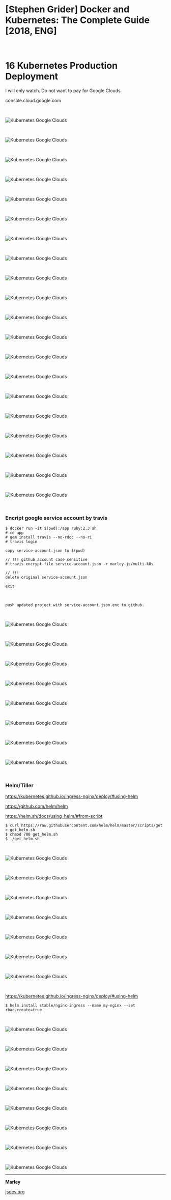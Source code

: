 # [Stephen Grider] Docker and Kubernetes: The Complete Guide [2018, ENG]

<br/>

# 16 Kubernetes Production Deployment

I will only watch. Do not want to pay for Google Clouds.

console.cloud.google.com

<br/>

![Kubernetes Google Clouds](/img/pic-16-01.png?raw=true)

<br/>

![Kubernetes Google Clouds](/img/pic-16-02.png?raw=true)

<br/>

![Kubernetes Google Clouds](/img/pic-16-03.png?raw=true)

<br/>

![Kubernetes Google Clouds](/img/pic-16-04.png?raw=true)

<br/>

![Kubernetes Google Clouds](/img/pic-16-05.png?raw=true)

<br/>

![Kubernetes Google Clouds](/img/pic-16-06.png?raw=true)

<br/>

![Kubernetes Google Clouds](/img/pic-16-07.png?raw=true)

<br/>

![Kubernetes Google Clouds](/img/pic-16-08.png?raw=true)

<br/>

![Kubernetes Google Clouds](/img/pic-16-09.png?raw=true)

<br/>

![Kubernetes Google Clouds](/img/pic-16-10.png?raw=true)

<br/>

![Kubernetes Google Clouds](/img/pic-16-11.png?raw=true)

<br/>

![Kubernetes Google Clouds](/img/pic-16-12.png?raw=true)

<br/>

![Kubernetes Google Clouds](/img/pic-16-13.png?raw=true)

<br/>

![Kubernetes Google Clouds](/img/pic-16-14.png?raw=true)

<br/>

![Kubernetes Google Clouds](/img/pic-16-15.png?raw=true)

<br/>

![Kubernetes Google Clouds](/img/pic-16-16.png?raw=true)

<br/>

![Kubernetes Google Clouds](/img/pic-16-17.png?raw=true)

<br/>

![Kubernetes Google Clouds](/img/pic-16-18.png?raw=true)

<br/>

![Kubernetes Google Clouds](/img/pic-16-19.png?raw=true)

<br/>

![Kubernetes Google Clouds](/img/pic-16-20.png?raw=true)

<br/>

### Encript google service account by travis

    $ docker run -it $(pwd):/app ruby:2.3 sh
    # cd app
    # gem install travis --no-rdoc --no-ri
    # travis login

    copy service-account.json to $(pwd)

    // !!! github account case sensitive
    # travis encrypt-file service-account.json -r marley-js/multi-k8s

    // !!!
    delete original service-account.json

    exit

<br/>

    push updated project with service-account.json.enc to github.

<br/>

![Kubernetes Google Clouds](/img/pic-16-21.png?raw=true)

<br/>

![Kubernetes Google Clouds](/img/pic-16-22.png?raw=true)

<br/>

![Kubernetes Google Clouds](/img/pic-16-23.png?raw=true)

<br/>

![Kubernetes Google Clouds](/img/pic-16-24.png?raw=true)

<br/>

![Kubernetes Google Clouds](/img/pic-16-25.png?raw=true)

<br/>

![Kubernetes Google Clouds](/img/pic-16-26.png?raw=true)

<br/>

![Kubernetes Google Clouds](/img/pic-16-27.png?raw=true)

<br/>

![Kubernetes Google Clouds](/img/pic-16-28.png?raw=true)

<br/>

### Helm/Tiller

https://kubernetes.github.io/ingress-nginx/deploy/#using-helm

https://github.com/helm/helm

https://helm.sh/docs/using_helm/#from-script

    $ curl https://raw.githubusercontent.com/helm/helm/master/scripts/get > get_helm.sh
    $ chmod 700 get_helm.sh
    $ ./get_helm.sh

<br/>

![Kubernetes Google Clouds](/img/pic-16-29.png?raw=true)

<br/>

![Kubernetes Google Clouds](/img/pic-16-30.png?raw=true)

<br/>

![Kubernetes Google Clouds](/img/pic-16-31.png?raw=true)

<br/>

![Kubernetes Google Clouds](/img/pic-16-32.png?raw=true)

<br/>

![Kubernetes Google Clouds](/img/pic-16-33.png?raw=true)

<br/>

![Kubernetes Google Clouds](/img/pic-16-34.png?raw=true)

<br/>

![Kubernetes Google Clouds](/img/pic-16-35.png?raw=true)

<br/>

https://kubernetes.github.io/ingress-nginx/deploy/#using-helm

    $ helm install stable/nginx-ingress --name my-nginx --set rbac.create=true

<br/>

![Kubernetes Google Clouds](/img/pic-16-36.png?raw=true)

<br/>

![Kubernetes Google Clouds](/img/pic-16-37.png?raw=true)

<br/>

![Kubernetes Google Clouds](/img/pic-16-38.png?raw=true)

<br/>

![Kubernetes Google Clouds](/img/pic-16-39.png?raw=true)

<br/>

![Kubernetes Google Clouds](/img/pic-16-40.png?raw=true)

<br/>

![Kubernetes Google Clouds](/img/pic-16-41.png?raw=true)

<br/>

![Kubernetes Google Clouds](/img/pic-16-42.png?raw=true)

<br/>

![Kubernetes Google Clouds](/img/pic-16-43.png?raw=true)

---

**Marley**

<a href="https://jsdev.org">jsdev.org</a>
